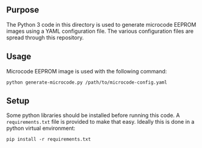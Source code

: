 ## Purpose
The Python 3 code in this directory is used to generate microcode EEPROM images using a YAML configuration file. The various configuration files are spread through this repository.

## Usage
Microcode EEPROM image is used with the following command:
```
python generate-microcode.py /path/to/microcode-config.yaml
```

## Setup
Some python libraries should be installed before running this code. A `requirements.txt` file is provided to make that easy. Ideally this is done in a python virtual environment:
```
pip install -r requirements.txt
```